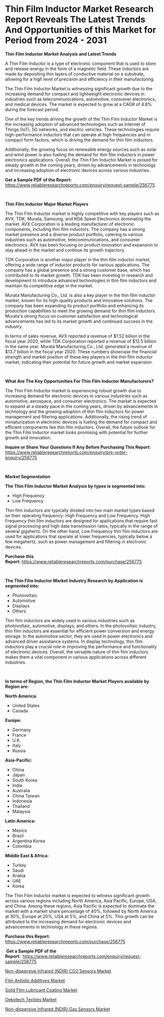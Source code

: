 <p><h1>Thin Film Inductor Market Research Report Reveals The Latest Trends And Opportunities of this Market for Period from 2024 - 2031</h1></p><p><strong>Thin Film Inductor Market Analysis and Latest Trends</strong></p>
<p><p>A Thin Film Inductor is a type of electronic component that is used to store and release energy in the form of a magnetic field. These inductors are made by depositing thin layers of conductive material on a substrate, allowing for a high level of precision and efficiency in their manufacturing.</p><p>The Thin Film Inductor Market is witnessing significant growth due to the increasing demand for compact and lightweight electronic devices in industries such as telecommunications, automotive, consumer electronics, and medical devices. The market is expected to grow at a CAGR of 4.8% during the forecast period.</p><p>One of the key trends driving the growth of the Thin Film Inductor Market is the increasing adoption of advanced technologies such as Internet of Things (IoT), 5G networks, and electric vehicles. These technologies require high-performance inductors that can operate at high frequencies and in compact form factors, which is driving the demand for thin film inductors.</p><p>Additionally, the growing focus on renewable energy sources such as solar and wind power is also fueling the demand for thin film inductors in power electronics applications. Overall, the Thin Film Inductor Market is poised for steady growth in the coming years, driven by advancements in technology and increasing adoption of electronic devices across various industries.</p></p>
<p><strong>Get a Sample PDF of the Report:&nbsp;</strong> <a href="https://www.reliableresearchreports.com/enquiry/request-sample/256775">https://www.reliableresearchreports.com/enquiry/request-sample/256775</a></p>
<p>&nbsp;</p>
<p><strong>Thin Film Inductor Major Market Players</strong></p>
<p><p>The Thin Film Inductor market is highly competitive with key players such as AVX, TDK, Murata, Samsung, and KOA Speer Electronics dominating the market. AVX Corporation is a leading manufacturer of electronic components, including thin film inductors. The company has a strong market presence and a diverse product portfolio, catering to various industries such as automotive, telecommunications, and consumer electronics. AVX has been focusing on product innovation and expansion to stay ahead in the market and continue its growth trajectory.</p><p>TDK Corporation is another major player in the thin film inductor market, offering a wide range of inductor products for various applications. The company has a global presence and a strong customer base, which has contributed to its market growth. TDK has been investing in research and development to introduce advanced technologies in thin film inductors and maintain its competitive edge in the market.</p><p>Murata Manufacturing Co., Ltd. is also a key player in the thin film inductor market, known for its high-quality products and innovative solutions. The company has been expanding its product portfolio and enhancing its production capabilities to meet the growing demand for thin film inductors. Murata's strong focus on customer satisfaction and technological advancements has led to its market growth and continued success in the industry.</p><p>In terms of sales revenue, AVX reported a revenue of $1.52 billion in the fiscal year 2020, while TDK Corporation reported a revenue of $12.5 billion in the same year. Murata Manufacturing Co., Ltd. generated a revenue of $13.7 billion in the fiscal year 2020. These numbers showcase the financial strength and market position of these key players in the thin film inductor market, indicating their potential for future growth and market expansion.</p></p>
<p>&nbsp;</p>
<p><strong>What Are The Key Opportunities For Thin Film Inductor Manufacturers?</strong></p>
<p><p>The Thin Film Inductor market is experiencing robust growth due to increasing demand for electronic devices in various industries such as automotive, aerospace, and consumer electronics. The market is expected to expand at a steady pace in the coming years, driven by advancements in technology and the growing adoption of thin film inductors for power management and filtering applications. Additionally, the rising trend of miniaturization in electronic devices is fueling the demand for compact and efficient components like thin film inductors. Overall, the future outlook for the Thin Film Inductor market looks promising with potential for further growth and innovation.</p></p>
<p><strong>Inquire or Share Your Questions If Any Before Purchasing This Report:</strong> <a href="https://www.reliableresearchreports.com/enquiry/pre-order-enquiry/256775">https://www.reliableresearchreports.com/enquiry/pre-order-enquiry/256775</a></p>
<p>&nbsp;</p>
<p><strong>Market Segmentation</strong></p>
<p><strong>The Thin Film Inductor Market Analysis by types is segmented into:</strong></p>
<p><ul><li>High Frequency</li><li>Low Frequency</li></ul></p>
<p><p>Thin film inductors are typically divided into two main market types based on their operating frequency: High Frequency and Low Frequency. High Frequency thin film inductors are designed for applications that require fast signal processing and high data transmission rates, typically in the range of several gigahertz. On the other hand, Low Frequency thin film inductors are used for applications that operate at lower frequencies, typically below a few megahertz, such as power management and filtering in electronic devices.</p></p>
<p><strong>Purchase this Report:&nbsp;</strong><a href="https://www.reliableresearchreports.com/purchase/256775">https://www.reliableresearchreports.com/purchase/256775</a></p>
<p>&nbsp;</p>
<p><strong>The Thin Film Inductor Market Industry Research by Application is segmented into:</strong></p>
<p><ul><li>Photovoltaic</li><li>Automotive</li><li>Displays</li><li>Others</li></ul></p>
<p><p>Thin film inductors are widely used in various industries such as photovoltaic, automotive, displays, and others. In the photovoltaic industry, thin film inductors are essential for efficient power conversion and energy storage. In the automotive sector, they are used in power electronics and advanced driver assistance systems. In display technology, thin film inductors play a crucial role in improving the performance and functionality of electronic devices. Overall, the versatile nature of thin film inductors makes them a vital component in various applications across different industries.</p></p>
<p>&nbsp;</p>
<p><strong>In terms of Region, the Thin Film Inductor Market Players available by Region are:</strong></p>
<p>
    <p> <strong> North America: </strong>
        <ul>
            <li>United States</li>
            <li>Canada</li>
        </ul>
        </p> 
    <p> <strong> Europe: </strong>
        <ul>
            <li>Germany</li>
            <li>France</li>
            <li>U.K.</li>
            <li>Italy</li>
            <li>Russia</li>
        </ul>
        </p> 
    <p> <strong> Asia-Pacific: </strong>
        <ul>
            <li>China</li>
            <li>Japan</li>
            <li>South Korea</li>
            <li>India</li>
            <li>Australia</li>
            <li>China Taiwan</li>
            <li>Indonesia</li>
            <li>Thailand</li>
            <li>Malaysia</li>
        </ul>
        </p> 
    <p> <strong> Latin America: </strong>
        <ul>
            <li>Mexico</li>
            <li>Brazil</li>
            <li>Argentina Korea</li>
            <li>Colombia</li>
        </ul>
        </p> 
    <p> <strong> Middle East & Africa: </strong>
        <ul>
            <li>Turkey</li>
            <li>Saudi</li>
            <li>Arabia</li>
            <li>UAE</li>
            <li>Korea</li>
        </ul>
    </p>
    </p>
<p><p>The Thin Film Inductor market is expected to witness significant growth across various regions including North America, Asia Pacific, Europe, USA, and China. Among these regions, Asia Pacific is expected to dominate the market with a market share percentage of 40%, followed by North America at 30%, Europe at 20%, USA at 5%, and China at 5%. This growth can be attributed to the increasing demand for electronic devices and advancements in technology in these regions.</p></p>
<p><strong>Purchase this Report: </strong><a href="https://www.reliableresearchreports.com/purchase/256775">https://www.reliableresearchreports.com/purchase/256775</a></p>
<p>&nbsp;<strong>Get a Sample PDF of the Report:&nbsp;&nbsp;</strong><a href="https://www.reliableresearchreports.com/enquiry/request-sample/256775">https://www.reliableresearchreports.com/enquiry/request-sample/256775</a></p>
<p><strong></strong></p>
<p><p><a href="https://view.publitas.com/reportprime-1/non-dispersive-infrared-ndir-co2-sensors-market-size-market-share-and-global-market-analysis-report-2024-2031/">Non-dispersive Infrared (NDIR) CO2 Sensors Market</a></p><p><a href="https://zircon-bluebell-299.notion.site/Film-Antislip-Additives-Market-Size-Market-Trends-and-Growth-Outlook-forecasted-for-period-from-20-e73fdead9c934cafa3edb9aaa9e5c3a5">Film Antislip Additives Market</a></p><p><a href="https://scarlet-rocket-c63.notion.site/Solid-Film-Lubricant-Coating-Market-Size-Growth-Outlook-from-2024-to-2031-projecting-at-Market-s-T-b6ca1cbe00dd465a8734a383b72ad23a">Solid Film Lubricant Coating Market</a></p><p><a href="https://fearless-okapi-6c8.notion.site/Oekotech-Textiles-Market-Size-Reflecting-a-Forecast-Till-2031-Market-By-Type-By-Application-and-By-3e0ee791e3594b1a9177430dc2a3733c">Oekotech Textiles Market</a></p><p><a href="https://view.publitas.com/reportprime-1/non-dispersive-infrared-ndir-gas-sensors-market-size-growth-and-forecast-from-2024-2031/">Non-dispersive Infrared (NDIR) Gas Sensors Market</a></p></p>